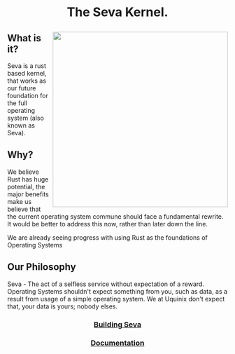 # <p align="center">The Seva Kernel.</p>

<img align="right" width="400" height="400" src="https://github.com/JackGannonUK/seva/blob/main/imgs/seva.gif">

## **What is it?**

Seva is a rust based kernel, that works as our future foundation for the full operating system (also known as Seva).

## **Why?**

We believe Rust has huge potential, the major benefits make us believe that the current operating
system commune should face a fundamental rewrite. It would be better to address this now, rather than later down the line.

We are already seeing progress with using Rust as the foundations of Operating Systems

## **Our Philosophy**

Seva - The act of a selfless service without expectation of a reward. Operating Systems shouldn't expect something from you, such as data, as a result from usage of a simple operating system. We at Uquinix don't expect that, your data is yours; nobody elses.

### <p align="center"><a href="https://github.com/JackGannonUK/Seva/blob/main/building-seva.md">Building Seva</a></p>

### <p align="center"><a href="https://github.com/JackGannonUK/Seva/blob/main/documentation.md">Documentation</a></p>
